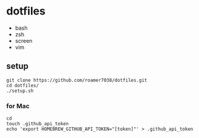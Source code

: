 # dotfiles

* bash
* zsh
* screen
* vim

## setup

```
git clone https://github.com/roamer7038/dotfiles.git
cd dotfiles/
./setup.sh
```


### for Mac

```
cd
touch .github_api_token
echo 'export HOMEBREW_GITHUB_API_TOKEN="[token]"' > .github_api_token
```